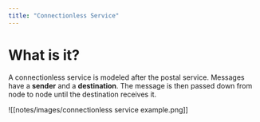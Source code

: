 ```yaml
---
title: "Connectionless Service"
---
```


# What is it?

A connectionless service is modeled after the postal service. Messages have a **sender** and a **destination**. The message is then passed down from node to node until the destination receives it. 

![[notes/images/connectionless service example.png]]